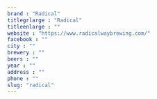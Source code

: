 ```yaml
---
brand : "Radical"
titlegrlarge : "Radical"
titleenlarge : ""
website : "https://www.radicalwaybrewing.com/"
facebook : ""
city : ""
brewery : ""
beers : ""
year : ""
address : ""
phone : ""
slug: "radical"
---
```

